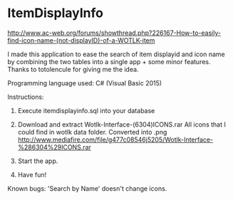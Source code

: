 # ItemDisplayInfo
http://www.ac-web.org/forums/showthread.php?226167-How-to-easily-find-icon-name-(not-displayID)-of-a-WOTLK-item

I made this application to ease the search of item displayid and icon name
by combining the two tables into a single app + some minor features.
Thanks to totolencule for giving me the idea.

Programming language used: C# (Visual Basic 2015)

Instructions:

1. Execute itemdisplayinfo.sql into your database

2. Download and extract Wotlk-Interface-(6304)ICONS.rar
    All icons that I could find in wotlk data folder.
    Converted into .png
    http://www.mediafire.com/file/g477c08546j5205/Wotlk-Interface-%286304%29ICONS.rar

3. Start the app.

4. Have fun!

Known bugs:
'Search by Name' doesn't change icons.
